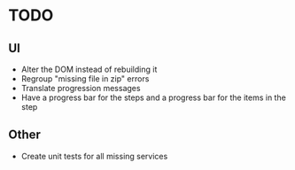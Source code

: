 # TODO

## UI

* Alter the DOM instead of rebuilding it
* Regroup "missing file in zip" errors
* Translate progression messages
* Have a progress bar for the steps and a progress bar for the items in the step

## Other

* Create unit tests for all missing services
